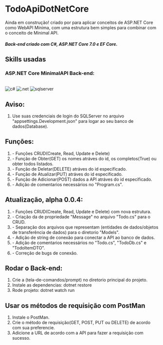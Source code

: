 ﻿# TodoApiDotNetCore
<p>Ainda em construção! criado por para aplicar conceitos de ASP.NET Core como WebAPI Mínima, com uma estrutura bem simples para combinar com o conceito de Minimal API.</p>
<h5>Back-end criado com C#, ASP.NET Core 7.0 e EF Core.</h5>

## Skills usadas
<div>
  <h3>ASP.NET Core MinimalAPI Back-end:</h3>
  <div style="display: inline_block"><br/>
  <img alt="c#" src="https://img.shields.io/badge/C%23-239120?style=for-the-badge&logo=c-sharp&logoColor=white"/>
  <img alt=".net" src="https://img.shields.io/badge/.NET-5C2D91?style=for-the-badge&logo=.net&logoColor=white"/>
  <img alt="sqlserver" src="https://img.shields.io/badge/Microsoft%20SQL%20Server-CC2927?style=for-the-badge&logo=microsoft%20sql%20server&logoColor=white"/>
</div>

## Aviso:
<ol>
  <li>Use suas credenciais de login do SQLServer no arquivo "appsettings.Development.json" para logar ao seu banco de dados(Database).</li>
</ol>

## Funções:
<ol>
  <li>- Funções CRUD(Create, Read, Update e Delete)</li>
  <li>- Função de Obter(GET) os nomes atráves do id, os completos(True) ou obter todos listados.</li>
  <li>- Função de Deletar(DELETE) atráves do id especificado.</li>
  <li>- Função de Atualizar(PUT) atráves do id especificado.</li>
  <li>- Função de Adicionar(POST) dados a API atráves do id especificado.</li>
  <li>- Adição de comentarios necessários no "Program.cs".</li>
</ol>

## Atualização, alpha 0.0.4:
<ol>
  <li>- Funções CRUD(Create, Read, Update e Delete) com nova estrutura.</li>
  <li>- Criação da de propriedade "Message" no arquivo "Todo.cs" para o CRUD.</li>
  <li>- Separação dos arquivos que representam (entidades de dados/objetos de transferência de dados) para o diretorio "Models".</li>
  <li>- Adição de string de conexão para conectar a API ao banco de dados.</li>
  <li>- Adição de comentarios necessários no "Todo.cs", "TodoDb.cs" e "TodoItemDTO".</li>
  <li>- Correção de bugs de conexão.</li>
</ol>

## Rodar o Back-end:
<ol>
  <li>Crie a (tela-de-comandos/prompt) no diretorio principal do projeto.</li>
  <li>Instale as dependencias: dotnet restore</li>
  <li>Rode projeto: dotnet watch run</li>
</ol>

## Usar os métodos de requisição com PostMan
<ol>
  <li>Instale o PostMan.</li>
  <li>Crie o método de requisição(GET, POST, PUT ou DELETE) de acordo com sua preferencie.</li>
  <li>Adicione a URL de acordo com a API para fazer a requisição com sucesso.</li>
</ol>
